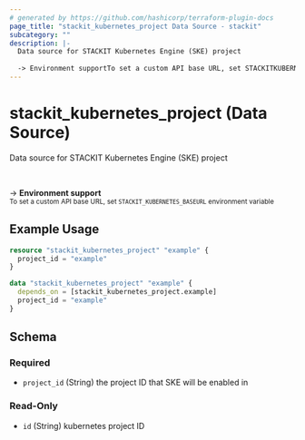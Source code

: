 ```yaml
---
# generated by https://github.com/hashicorp/terraform-plugin-docs
page_title: "stackit_kubernetes_project Data Source - stackit"
subcategory: ""
description: |-
  Data source for STACKIT Kubernetes Engine (SKE) project
  
  -> Environment supportTo set a custom API base URL, set STACKITKUBERNETESBASEURL environment variable
---
```


# stackit_kubernetes_project (Data Source)

Data source for STACKIT Kubernetes Engine (SKE) project

<br />

-> __Environment support__<br /><small>To set a custom API base URL, set <code>STACKIT_KUBERNETES_BASEURL</code> environment variable </small>

## Example Usage

```terraform
resource "stackit_kubernetes_project" "example" {
  project_id = "example"
}

data "stackit_kubernetes_project" "example" {
  depends_on = [stackit_kubernetes_project.example]
  project_id = "example"
}
```

<!-- schema generated by tfplugindocs -->
## Schema

### Required

- `project_id` (String) the project ID that SKE will be enabled in

### Read-Only

- `id` (String) kubernetes project ID


